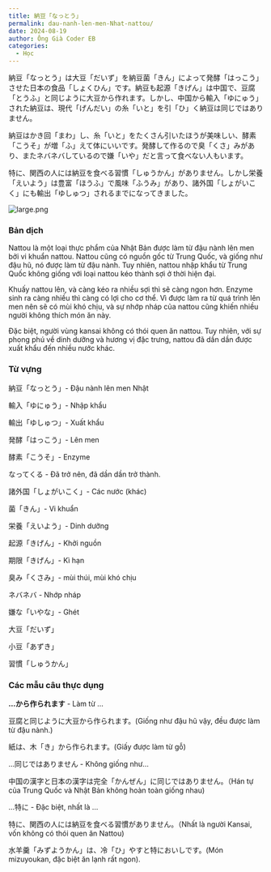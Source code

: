 ```yaml
---
title: 納豆「なっとう」
permalink: dau-nanh-len-men-Nhat-nattou/
date: 2024-08-19
author: Ông Già Coder EB
categories:
  - Học
---
```


納豆「なっとう」は大豆「だいず」を納豆菌「きん」によって発酵「はっこう」させた日本の食品「しょくひん」です。納豆も起源「きげん」は中国で、豆腐「とうふ」と同じように大豆から作れます。しかし、中国から輸入「ゆにゅう」された納豆は、現代「げんだい」の糸「いと」を引「ひ」く納豆は同じではありません。

納豆はかき回「まわ」し、糸「いと」をたくさん引いたほうが美味しい、酵素「こうそ」が増「ふ」えて体にいいです。発酵して作るので臭「くさ」みがあり、またネバネバしているので嫌「いや」だと言って食べない人もいます。

特に、関西の人には納豆を食べる習慣「しゅうかん」がありません。しかし栄養「えいよう」は豊富「ほうふ」で風味「ふうみ」があり、諸外国「しょがいこく」にも輸出「ゆしゅつ」されるまでになってきました。

![large.png](/images/5f2693bd5fa74a8188f10a1d40027108/large.png)

### Bản dịch

Nattou là một loại thực phẩm của Nhật Bản được làm từ đậu nành lên men bởi vi khuẩn nattou. Nattou cũng có nguồn gốc từ Trung Quốc, và giống như đậu hũ, nó được làm từ đậu nành. Tuy nhiên, nattou nhập khẩu từ Trung Quốc không giống với loại nattou kéo thành sợi ở thời hiện đại.

Khuấy nattou lên, và càng kéo ra nhiều sợi thì sẽ càng ngon hơn. Enzyme sinh ra càng nhiều thì càng có lợi cho cơ thể. Vì được làm ra từ quá trình lên men nên sẽ có mùi khó chịu, và sự nhớp nháp của nattou cũng khiến nhiều người không thích món ăn này.

Đặc biệt, người vùng kansai không có thói quen ăn nattou. Tuy nhiên, với sự phong phú về dinh dưỡng và hương vị đặc trưng, nattou đã dần dần được xuất khẩu đến nhiều nước khác.

### Từ vựng

納豆「なっとう」- Đậu nành lên men Nhật

輸入「ゆにゅう」- Nhập khẩu

輸出「ゆしゅつ」- Xuất khẩu

発酵「はっこう」- Lên men

酵素「こうそ」- Enzyme

なってくる - Đã trở nên, đã dần dần trở thành.

諸外国「しょがいこく」- Các nước (khác)

菌「きん」- Vi khuẩn

栄養「えいよう」- Dinh dưỡng

起源「きげん」- Khởi nguồn

期限「きげん」- Kì hạn

臭み「くさみ」- mùi thúi, mùi khó chịu

ネバネバ - Nhớp nháp

嫌な「いやな」- Ghét

大豆「だいず」

小豆「あずき」

習慣「しゅうかん」

### Các mẫu câu thực dụng

**…から作られます** - Làm từ …

豆腐と同じように大豆から作られます。(Giống như đậu hũ vậy, đều được làm từ đậu nành.)

紙は、木「き」から作られます。(Giấy được làm từ gỗ)

…同じではありません - Không giống như…

中国の漢字と日本の漢字は完全「かんぜん」に同じではありません。（Hán tự của Trung Quốc và Nhật Bản không hoàn toàn giống nhau)

…特に - Đặc biệt, nhất là …

特に、関西の人には納豆を食べる習慣がありません。（Nhất là người Kansai, vốn không có thói quen ăn Nattou)

水羊羹「みずようかん」は、冷「ひ」やすと特においしです。(Món mizuyoukan, đặc biệt ăn lạnh rất ngon).
